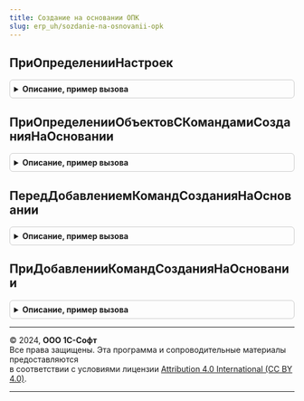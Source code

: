 ```yaml
---
title: Создание на основании ОПК
slug: erp_uh/sozdanie-na-osnovanii-opk
---
```



## ПриОпределенииНастроек
<details style="margin: 1em 0; padding: 0.5em; border: 1px solid #ccc; border-radius: 6px;">

<summary style="font-weight: bold; cursor: pointer;">Описание, пример вызова</summary>

```bsl

// Переопределяет настройки команд ввода на основании.
//
// Параметры:
//  Настройки - Структура - настройки подсистемы:
//   * ИспользоватьКомандыВводаНаОсновании - Булево - разрешает использование программных команд ввода на основании
//                                                    вместо штатных. Значение по умолчанию: Истина.
//
Процедура ПриОпределенииНастроек(Настройки) Экспорт
```

Пример вызова
```bsl
СозданиеНаОснованииОПК.ПриОпределенииНастроек(Настройки) 
```
</details>

## ПриОпределенииОбъектовСКомандамиСозданияНаОсновании
<details style="margin: 1em 0; padding: 0.5em; border: 1px solid #ccc; border-radius: 6px;">

<summary style="font-weight: bold; cursor: pointer;">Описание, пример вызова</summary>

```bsl

// Определяет список объектов конфигурации, в модулях менеджеров которых предусмотрена процедура
// ДобавитьКомандыСозданияНаОсновании, формирующая команды создания на основании объектов.
// Синтаксис процедуры ДобавитьКомандыСозданияНаОсновании см. в документации.
//
// Параметры:
//   Объекты - Массив - объекты метаданных (ОбъектМетаданных) с командами создания на основании.
//
// Пример:
//  Объекты.Добавить(Метаданные.Справочники.Организации);
//
Процедура ПриОпределенииОбъектовСКомандамиСозданияНаОсновании(Объекты) Экспорт
```

Пример вызова
```bsl
СозданиеНаОснованииОПК.ПриОпределенииОбъектовСКомандамиСозданияНаОсновании(Объекты) 
```
</details>

## ПередДобавлениемКомандСозданияНаОсновании
<details style="margin: 1em 0; padding: 0.5em; border: 1px solid #ccc; border-radius: 6px;">

<summary style="font-weight: bold; cursor: pointer;">Описание, пример вызова</summary>

```bsl

// Вызывается для формирования списка команд создания на основании КомандыСозданияНаОсновании, однократно для при первой
// необходимости, а затем результат кэшируется с помощью модуля с повторным использованием возвращаемых значений.
// Здесь можно определить команды создания на основании, общие для большинства объектов конфигурации.
//
// Параметры:
//   КомандыСозданияНаОсновании - ТаблицаЗначений - сформированные команды для вывода в подменю:
//
//     Общие настройки:
//       * Идентификатор - Строка - Идентификатор команды.
//
//     Настройки внешнего вида:
//       * Представление - Строка   - Представление команды в форме.
//       * Важность      - Строка   - Группа в подменю, в которой следует вывести эту команду.
//                                    Допустимо использовать: "Важное", "Обычное" и "СмТакже".
//       * Порядок       - Число    - Порядок размещения команды в подменю. Используется для настройки под конкретное
//                                    рабочее место.
//       * Картинка      - Картинка - Картинка команды.
//
//     Настройки видимости и доступности:
//       * ТипПараметра - ОписаниеТипов - Типы объектов, для которых предназначена эта команда.
//       * ВидимостьВФормах    - Строка - Имена форм через запятую, в которых должна отображаться команда.
//                                        Используется когда состав команд отличается для различных форм.
//       * ФункциональныеОпции - Строка - Имена функциональных опций через запятую, определяющих видимость команды.
//       * УсловияВидимости    - Массив - Определяет видимость команды в зависимости от контекста.
//                                        Для регистрации условий следует использовать процедуру
//                                        ПодключаемыеКоманды.ДобавитьУсловиеВидимостиКоманды().
//                                        Условия объединяются по "И".
//       * ИзменяетВыбранныеОбъекты - Булево - Определяет доступность команды в ситуации,
//                                        когда у пользователя нет прав на изменение объекта.
//                                        Если Истина, то в описанной выше ситуации кнопка будет недоступна.
//                                        Необязательный. Значение по умолчанию: Ложь.
//
//     Настройки процесса выполнения:
//       * МножественныйВыбор - Булево, Неопределено - Если Истина, то команда поддерживает множественный выбор.
//             В этом случае в параметре выполнения будет передан список ссылок.
//             Необязательный. Значение по умолчанию: Ложь.
//       * РежимЗаписи - Строка - Действия, связанные с записью объекта, которые выполняются перед обработчиком команды.
//             "НеЗаписывать"          - Объект не записывается, а в параметрах обработчика вместо ссылок передается
//                                       вся форма. В этом режиме рекомендуется работать напрямую с формой,
//                                       которая передается в структуре 2 параметра обработчика команды.
//             "ЗаписыватьТолькоНовые" - Записывать новые объекты.
//             "Записывать"            - Записывать новые и модифицированные объекты.
//             "Проводить"             - Проводить документы.
//             Перед записью и проведением у пользователя запрашивается подтверждение.
//             Необязательный. Значение по умолчанию: "Записывать".
//       * ТребуетсяРаботаСФайлами - Булево - Если Истина, то в веб-клиенте предлагается
//             установить расширение работы с файлами.
//             Необязательный. Значение по умолчанию: Ложь.
//
//     Настройки обработчика:
//       * Менеджер - Строка - Объект, отвечающий за выполнение команды.
//       * ИмяФормы - Строка - Имя формы, которую требуется получить для выполнения команды.
//             Если Обработчик не указан, то у формы вызывается метод "Открыть".
//       * ПараметрыФормы - Неопределено, ФиксированнаяСтруктура - Необязательный. Параметры формы, указанной в ИмяФормы.
//       * Обработчик - Строка - Описание процедуры, обрабатывающей основное действие команды.
//             Формат "<ИмяОбщегоМодуля>.<ИмяПроцедуры>" используется когда процедура размещена в общем модуле.
//             Формат "<ИмяПроцедуры>" используется в следующих случаях:
//               - Если ИмяФормы заполнено то в модуле указанной формы ожидается клиентская процедура.
//               - Если ИмяФормы не заполнено то в модуле менеджера этого объекта ожидается серверная процедура.
//       * ДополнительныеПараметры - ФиксированнаяСтруктура - Необязательный. Параметры обработчика, указанного в Обработчик.
//
//   Параметры - Структура - Сведения о контексте исполнения.
//       * ИмяФормы - Строка - Полное имя формы.
//
//   СтандартнаяОбработка - Булево - Если установить в Ложь, то событие "ДобавитьКомандыСозданияНаОсновании" менеджера
//                                   объекта не будет вызвано.
//
Процедура ПередДобавлениемКомандСозданияНаОсновании(КомандыСозданияНаОсновании, Параметры, СтандартнаяОбработка) Экспорт
```

Пример вызова
```bsl
СозданиеНаОснованииОПК.ПередДобавлениемКомандСозданияНаОсновании(КомандыСозданияНаОсновании, Параметры, СтандартнаяОбработка) 
```
</details>

## ПриДобавленииКомандСозданияНаОсновании
<details style="margin: 1em 0; padding: 0.5em; border: 1px solid #ccc; border-radius: 6px;">

<summary style="font-weight: bold; cursor: pointer;">Описание, пример вызова</summary>

```bsl

// Определяет список команд создания на основании. Вызывается перед вызовом "ДобавитьКомандыСозданияНаОсновании" модуля
// менеджера объекта.
//
// Параметры:
//  Объект - ОбъектМетаданных - объект, для которого добавляются команды.
//  КомандыСозданияНаОсновании - см. СозданиеНаОснованииПереопределяемый.ПередДобавлениемКомандСозданияНаОсновании.КомандыСозданияНаОсновании
//  Параметры - см. СозданиеНаОснованииПереопределяемый.ПередДобавлениемКомандСозданияНаОсновании.Параметры
//  СтандартнаяОбработка - Булево - Если установить в Ложь, то событие "ДобавитьКомандыСозданияНаОсновании" менеджера
//                                  объекта не будет вызвано.
//
Процедура ПриДобавленииКомандСозданияНаОсновании(Объект, КомандыСозданияНаОсновании, Параметры, СтандартнаяОбработка) Экспорт
```

Пример вызова
```bsl
СозданиеНаОснованииОПК.ПриДобавленииКомандСозданияНаОсновании(Объект, КомандыСозданияНаОсновании, Параметры, СтандартнаяОбработка) 
```
</details>

---

© 2024, **ООО 1С-Софт**  
Все права защищены. Эта программа и сопроводительные материалы предоставляются  
в соответствии с условиями лицензии [Attribution 4.0 International (CC BY 4.0)](https://creativecommons.org/licenses/by/4.0/legalcode).

---
